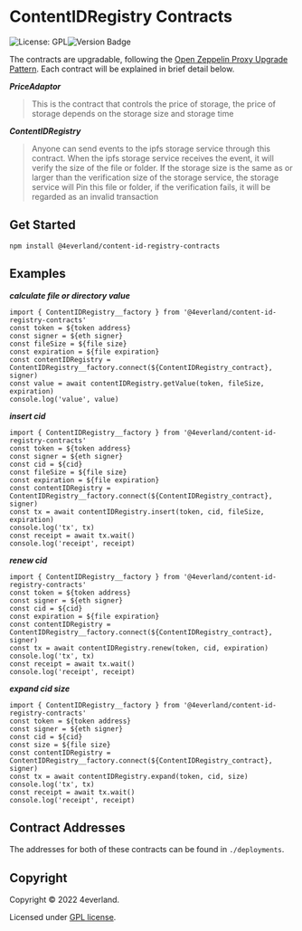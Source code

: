 # ContentIDRegistry Contracts

![License: GPL](https://img.shields.io/badge/license-GPLv2-blue)![Version Badge](https://img.shields.io/badge/version-0.4.4-lightgrey.svg)

The contracts are upgradable, following the [Open Zeppelin Proxy Upgrade Pattern](https://docs.openzeppelin.com/upgrades-plugins/1.x/proxies). Each contract will be explained in brief detail below.

**_PriceAdaptor_**

> This is the contract that controls the price of storage, the price of storage depends on the storage size and storage time

**_ContentIDRegistry_**

> Anyone can send events to the ipfs storage service through this contract. When the ipfs storage service receives the event, it will verify the size of the file or folder. If the storage size is the same as or larger than the verification size of the storage service, the storage service will Pin this file or folder, if the verification fails, it will be regarded as an invalid transaction

## Get Started

```
npm install @4everland/content-id-registry-contracts
```

## Examples

**_calculate file or directory value_**

```
import { ContentIDRegistry__factory } from '@4everland/content-id-registry-contracts'
const token = ${token address}
const signer = ${eth signer}
const fileSize = ${file size}
const expiration = ${file expiration}
const contentIDRegistry = ContentIDRegistry__factory.connect(${ContentIDRegistry_contract}, signer)
const value = await contentIDRegistry.getValue(token, fileSize, expiration)
console.log('value', value)
```

**_insert cid_**

```
import { ContentIDRegistry__factory } from '@4everland/content-id-registry-contracts'
const token = ${token address}
const signer = ${eth signer}
const cid = ${cid}
const fileSize = ${file size}
const expiration = ${file expiration}
const contentIDRegistry = ContentIDRegistry__factory.connect(${ContentIDRegistry_contract}, signer)
const tx = await contentIDRegistry.insert(token, cid, fileSize, expiration)
console.log('tx', tx)
const receipt = await tx.wait()
console.log('receipt', receipt)
```

**_renew cid_**

```
import { ContentIDRegistry__factory } from '@4everland/content-id-registry-contracts'
const token = ${token address}
const signer = ${eth signer}
const cid = ${cid}
const expiration = ${file expiration}
const contentIDRegistry = ContentIDRegistry__factory.connect(${ContentIDRegistry_contract}, signer)
const tx = await contentIDRegistry.renew(token, cid, expiration)
console.log('tx', tx)
const receipt = await tx.wait()
console.log('receipt', receipt)
```

**_expand cid size_**

```
import { ContentIDRegistry__factory } from '@4everland/content-id-registry-contracts'
const token = ${token address}
const signer = ${eth signer}
const cid = ${cid}
const size = ${file size}
const contentIDRegistry = ContentIDRegistry__factory.connect(${ContentIDRegistry_contract}, signer)
const tx = await contentIDRegistry.expand(token, cid, size)
console.log('tx', tx)
const receipt = await tx.wait()
console.log('receipt', receipt)
```


## Contract Addresses

The addresses for both of these contracts can be found in `./deployments`.

## Copyright

Copyright &copy; 2022 4everland.

Licensed under [GPL license](LICENSE).
